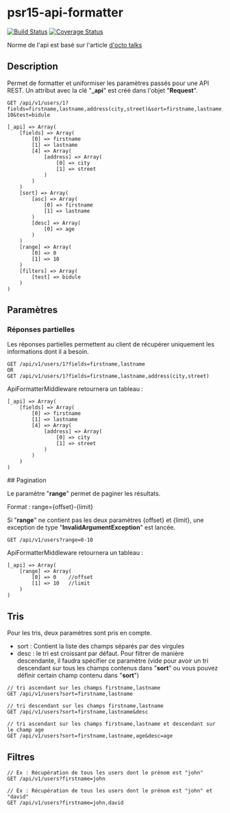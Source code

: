 # psr15-api-formatter

[![Build Status](https://travis-ci.org/ender9108/psr15-api-formatter.svg?branch=master)](https://travis-ci.org/ender9108/psr15-api-formatter)
[![Coverage Status](https://coveralls.io/repos/github/ender9108/psr15-api-formatter/badge.svg?branch=master)](https://coveralls.io/github/ender9108/psr15-api-formatter?branch=master)

Norme de l'api est basé sur l'article [d'octo talks](https://blog.octo.com/designer-une-api-rest/)

## Description
Permet de formatter et uniformiser les paramètres passés pour une API REST.
Un attribut avec la clé "**_api**" est créé dans l'objet "**Request**".

```
GET /api/v1/users/1?fields=firstname,lastname,address(city,street)&sort=firstname,lastname,age&desc=age&range=0-10&test=bidule

[_api] => Array(
    [fields] => Array(
        [0] => firstname
        [1] => lastname
        [4] => Array(
            [address] => Array(
                [0] => city
                [1] => street
            )
        )
    )
    [sort] => Array(
        [asc] => Array(
            [0] => firstname
            [1] => lastname
        )
        [desc] => Array(
            [0] => age
        )
    )
    [range] => Array(
        [0] => 0
        [1] => 10
    )
    [filters] => Array(
        [test] => bidule
    )
)
```

## Paramètres

### Réponses partielles

Les réponses partielles permettent au client de récupérer uniquement les informations dont il a besoin.

```
GET /api/v1/users/1?fields=firstname,lastname
OR
GET /api/v1/users/1?fields=firstname,lastname,address(city,street)
```

ApiFormatterMiddleware retournera un tableau :
```
[_api] => Array(
    [fields] => Array(
        [0] => firstname
        [1] => lastname
        [4] => Array(
            [address] => Array(
                [0] => city
                [1] => street
            )
        )
    )
)
```

## Pagination

Le paramètre "**range**" permet de paginer les résultats.

Format : range={offset}-{limit}

Si "**range**" ne contient pas les deux paramètres {offset} et {limit}, une exception de type 
"**InvalidArgumentException**" est lancée.

```
GET /api/v1/users?range=0-10
```

ApiFormatterMiddleware retournera un tableau :
```
[_api] => Array(
    [range] => Array(
        [0] => 0    //offset
        [1] => 10   //limit
    )
)
```

## Tris

Pour les tris, deux paramètres sont pris en compte.
- sort : Contient la liste des champs séparés par des virgules
- desc : le tri est croissant par défaut. Pour filtrer de manière descendante, il faudra spécifier
ce paramètre (vide pour avoir un tri descendant sur tous les champs contenus dans "**sort**" ou 
vous pouvez définir certain champ contenu dans "**sort**")

```
// tri ascendant sur les champs firstname,lastname
GET /api/v1/users?sort=firstname,lastname

// tri descendant sur les champs firstname,lastname
GET /api/v1/users?sort=firstname,lastname&desc

// tri ascendant sur les champs firstname,lastname et descendant sur le champ age
GET /api/v1/users?sort=firstname,lastname,age&desc=age
```

## Filtres

```
// Ex : Récupération de tous les users dont le prénom est "john"
GET /api/v1/users?firstname=john

// Ex : Récupération de tous les users dont le prénom est "john" et "david"
GET /api/v1/users?firstname=john,david
```